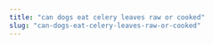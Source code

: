 ```yaml
---
title: "can dogs eat celery leaves raw or cooked"
slug: "can-dogs-eat-celery-leaves-raw-or-cooked"
---
```


